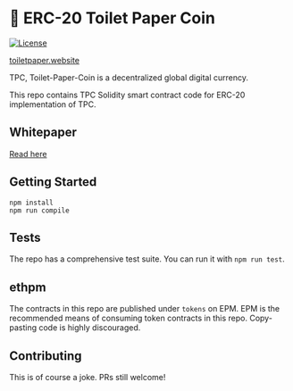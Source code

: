 # 🧻 ERC-20 Toilet Paper Coin
[![License](http://img.shields.io/:license-mit-blue.svg)](https://github.com/anttiviljami/erc20-toilet-paper-coin/blob/master/LICENSE)

[toiletpaper.website](https://toiletpaper.website)

TPC, Toilet-Paper-Coin is a decentralized global digital currency.

This repo contains TPC Solidity smart contract code for ERC-20 implementation of TPC.

## Whitepaper

[Read here](https://github.com/anttiviljami/erc20-toilet-paper-coin/blob/master/WHITEPAPER.md)

## Getting Started

```
npm install
npm run compile
```

## Tests
The repo has a comprehensive test suite. You can run it with `npm run test`.

## ethpm
The contracts in this repo are published under `tokens` on EPM. EPM is the recommended means of consuming token contracts in this repo. Copy-pasting code is highly discouraged.

## Contributing
This is of course a joke. PRs still welcome!
